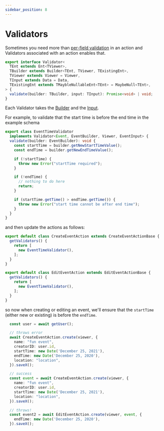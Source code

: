 ```yaml
---
sidebar_position: 8
---
```


# Validators

Sometimes you need more than [per-field validation](/docs/ent-schema/fields#valid) in an action and Validators associated with an action enables that.

```ts
export interface Validator<
  TEnt extends Ent<TViewer>,
  TBuilder extends Builder<TEnt, TViewer, TExistingEnt>,
  TViewer extends Viewer = Viewer,
  TInput extends Data = Data,
  TExistingEnt extends TMaybleNullableEnt<TEnt> = MaybeNull<TEnt>,
> {
  validate(builder: TBuilder, input: TInput): Promise<void> | void;
}

```

Each Validator takes the [Builder](/docs/actions/builder) and the [Input](/docs/actions/input).

For example, to validate that the start time is before the end time in the example schema

```ts title="src/ent/event/actions/event_validators.ts"
export class EventTimeValidator
  implements Validator<Event, EventBuilder, Viewer, EventInput> {
  validate(builder: EventBuilder): void {
    const startTime = builder.getNewStartTimeValue();
    const endTime = builder.getNewEndTimeValue();

    if (!startTime) {
      throw new Error("startTime required");
    }

    if (!endTime) {
      // nothing to do here
      return;
    }

    if (startTime.getTime() > endTime.getTime()) {
      throw new Error("start time cannot be after end time");
    }
  }
}
```

and then update the actions as follows:

```ts title="/src/ent/event/actions/create_event_action.ts"
export default class CreateEventAction extends CreateEventActionBase {
  getValidators() {
    return [
      new EventTimeValidator(),
    ];
  }
}
```

```ts title="/src/ent/event/actions/edit_event_action.ts"
export default class EditEventAction extends EditEventActionBase {
  getValidators() {
    return [
      new EventTimeValidator(),
    ];
  }
}
```

so now when creating or editing an event, we'll ensure that the `startTime` (either new or existing) is before the `endTime`.

```ts
  const user = await getUser();

  // throws error
  await CreateEventAction.create(viewer, {
    name: "fun event",
    creatorID: user.id,
    startTime: new Date('December 25, 2021'),
    endTime: new Date('December 25, 2020'),
    location: "location",
  }).saveX();

  // success
  const event = await CreateEventAction.create(viewer, {
    name: "fun event",
    creatorID: user.id,
    startTime: new Date('December 25, 2021'),
    location: "location",
  }).saveX();

  // throws!
  const event2 = await EditEventAction.create(viewer, event, {
    endTime: new Date('December 25, 2020'),
  }).saveX();

```
